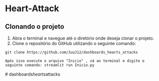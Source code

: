 ﻿# Heart-Attack

## Clonando o projeto

1. Abra o terminal e navegue até o diretório onde deseja clonar o projeto.
2. Clone o repositório do GitHub utilizando o seguinte comando:


```
git clone https://github.com/JuuJ12/dashboards_hearts_attacks

Após isso execute o arquivo "Inicio" , vá ao terminal e digite o seguinte comando: streamlit run Inicio.py
```
#   d a s h b o a r d s _ h e a r t s _ a t t a c k s 
 
 
